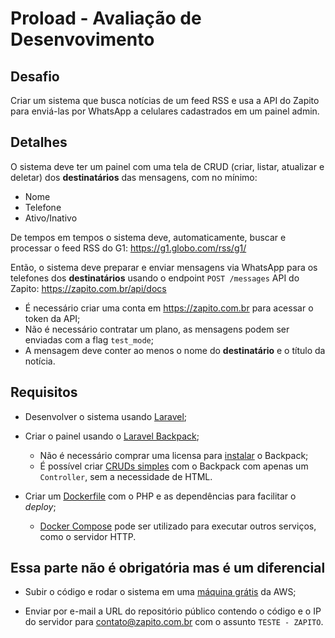 # Proload - Avaliação de Desenvovimento

## Desafio

Criar um sistema que busca notícias de um feed RSS e usa a API do Zapito para enviá-las por WhatsApp a celulares cadastrados em um painel admin.

## Detalhes

O sistema deve ter um painel com uma tela de CRUD (criar, listar, atualizar e deletar) dos **destinatários** das mensagens, com no mínimo:

- Nome
- Telefone
- Ativo/Inativo

De tempos em tempos o sistema deve, automaticamente, buscar e processar o feed RSS do G1:
https://g1.globo.com/rss/g1/

Então, o sistema deve preparar e enviar mensagens via WhatsApp para os telefones dos **destinatários** usando o endpoint `POST /messages` API do Zapito:
https://zapito.com.br/api/docs

- É necessário criar uma conta em https://zapito.com.br para acessar o token da API;
- Não é necessário contratar um plano, as mensagens podem ser enviadas com a flag `test_mode`;
- A mensagem deve conter ao menos o nome do **destinatário** e o título da notícia.

## Requisitos

- Desenvolver o sistema usando [Laravel](https://laravel.com/);

- Criar o painel usando o [Laravel Backpack](https://backpackforlaravel.com);
  - Não é necessário comprar uma licensa para [instalar](https://backpackforlaravel.com/docs/4.1/installation) o Backpack;
  - É possível criar [CRUDs simples](https://backpackforlaravel.com/docs/4.1/getting-started-basics) com o Backpack com apenas um `Controller`, sem a necessidade de HTML.

- Criar um [Dockerfile](https://docs.docker.com/engine/reference/builder/) com o PHP e as dependências para facilitar o *deploy*;
  - [Docker Compose](https://docs.docker.com/compose/) pode ser utilizado para executar outros serviços, como o servidor HTTP.


## Essa parte não é obrigatória mas é um diferencial
- Subir o código e rodar o sistema em uma [máquina grátis](https://aws.amazon.com/pt/free) da AWS;

- Enviar por e-mail a URL do repositório público contendo o código e o IP do servidor para contato@zapito.com.br com o assunto `TESTE - ZAPITO`.
